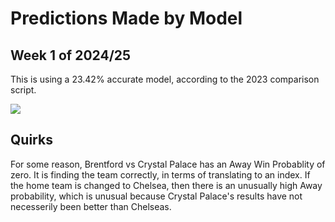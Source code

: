 # Predictions Made by Model

## Week 1 of 2024/25
This is using a 23.42% accurate model, according to the 2023 comparison script.

<img src='updatethis' />

## Quirks
For some reason, Brentford vs Crystal Palace has an Away Win Probablity of zero. It is finding the team correctly, in terms of translating to an index. If the home team is changed to Chelsea, then there is an unusually high Away probability, which is unusual because Crystal Palace's results have not necesserily been better than Chelseas.

